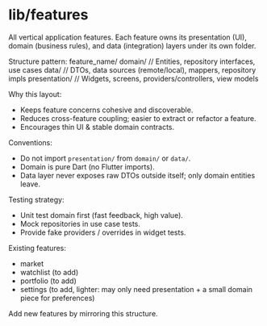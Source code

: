 # lib/features

All vertical application features. Each feature owns its presentation (UI), domain (business rules), and data (integration) layers under its own folder.

Structure pattern:
feature_name/
  domain/        // Entities, repository interfaces, use cases
  data/          // DTOs, data sources (remote/local), mappers, repository impls
  presentation/  // Widgets, screens, providers/controllers, view models

Why this layout:
- Keeps feature concerns cohesive and discoverable.
- Reduces cross-feature coupling; easier to extract or refactor a feature.
- Encourages thin UI & stable domain contracts.

Conventions:
- Do not import `presentation/` from `domain/` or `data/`.
- Domain is pure Dart (no Flutter imports).
- Data layer never exposes raw DTOs outside itself; only domain entities leave.

Testing strategy:
- Unit test domain first (fast feedback, high value).
- Mock repositories in use case tests.
- Provide fake providers / overrides in widget tests.

Existing features:
- market
- watchlist (to add)
- portfolio (to add)
- settings (to add, lighter: may only need presentation + a small domain piece for preferences)

Add new features by mirroring this structure.

